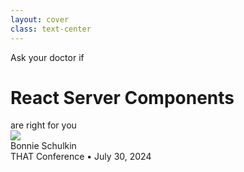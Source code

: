 ```yaml
---
layout: cover
class: text-center
---
```


<div class="flex flex-col align-center">
<div class="flex flex-col font-bold w-fit-content self-center">
<div class="font-italic text-3xl self-start font-semibold">Ask your doctor if</div>

# React Server Components

<div class="font-italic text-3xl self-end -mt-4 font-semibold">are right for you</div>
</div>

<img class="w-[120%] self-center max-w-none" src="/images/waves-rectangle.svg" />
<div class="text-4xl color-[#33699E] font-bold mt-8">Bonnie Schulkin</div>
<div class="text-3xl font-semibold">THAT Conference • July 30, 2024</div>
</div>

